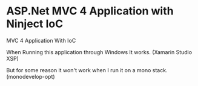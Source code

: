 ASP.Net MVC 4 Application with Ninject IoC
========

MVC 4 Application With IoC

When Running this application through Windows It works. (Xamarin Studio XSP)

But for some reason it won't work when I run it on a mono stack. (monodevelop-opt)
